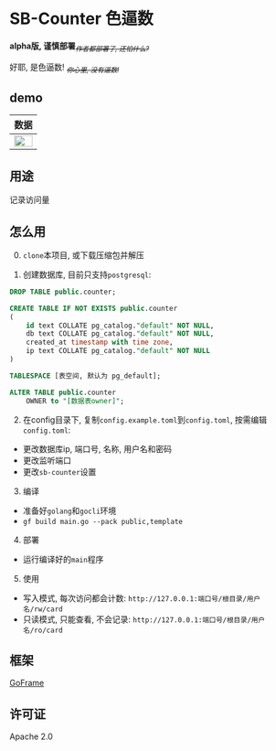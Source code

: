 # SB-Counter 色逼数

**alpha版, 谨慎部署**<sub>_~~作者都部署了, 还怕什么?~~_</sub>

好耶, 是色逼数!
<sub>_~~你心里, 没有逼数!~~_</sub>

## demo
| 数据 |
|:----:|
|<img src="https://sbc-io.xyz:81/_sbcounter/test/rw/card" width="100%">|

## 用途

记录访问量

## 怎么用

0. `clone`本项目, 或下载压缩包并解压

1. 创建数据库, 目前只支持`postgresql`:
```sql
DROP TABLE public.counter;

CREATE TABLE IF NOT EXISTS public.counter
(
    id text COLLATE pg_catalog."default" NOT NULL,
    db text COLLATE pg_catalog."default" NOT NULL,
    created_at timestamp with time zone,
    ip text COLLATE pg_catalog."default" NOT NULL
)

TABLESPACE [表空间, 默认为 pg_default];

ALTER TABLE public.counter
    OWNER to "[数据表owner]";
```

2. 在config目录下, 复制`config.example.toml`到`config.toml`, 按需编辑`config.toml`:
+ 更改数据库ip, 端口号, 名称, 用户名和密码
+ 更改监听端口
+ 更改`sb-counter`设置

3. 编译
+ 准备好`golang`和`gocli`环境
+ `gf build main.go --pack public,template`

4. 部署
+ 运行编译好的`main`程序

5. 使用
+ 写入模式, 每次访问都会计数: `http://127.0.0.1:端口号/根目录/用户名/rw/card`
+ 只读模式, 只能查看, 不会记录: `http://127.0.0.1:端口号/根目录/用户名/ro/card`

## 框架

[GoFrame](https://goframe.org)

## 许可证

Apache 2.0
